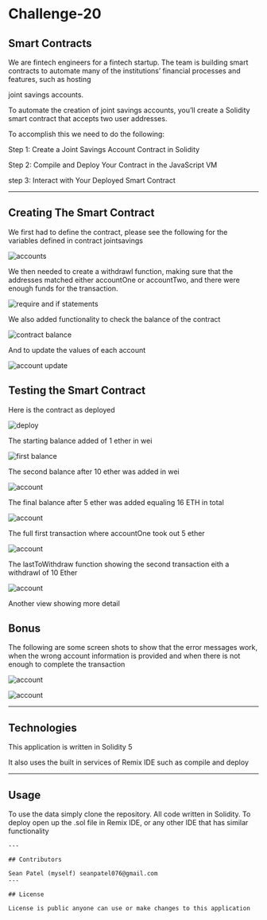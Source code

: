 # Challenge-20

## Smart Contracts

We are fintech engineers for a fintech startup. The team is building smart contracts to automate many of the institutions’ financial processes and features, such as hosting 

joint savings accounts.

To automate the creation of joint savings accounts, you’ll create a Solidity smart contract that accepts two user addresses.

To accomplish this we need to do the following:

Step 1: Create a Joint Savings Account Contract in Solidity

Step 2: Compile and Deploy Your Contract in the JavaScript VM

step 3: Interact with Your Deployed Smart Contract


---



## Creating The Smart Contract 

We first had to define the contract, please see the following for the variables defined in contract jointsavings

![accounts](https://github.com/seanpatel19/Challenge-20/blob/5ed4b0063ddc4c4d09c06a6d302763aae16e2afe/Images/accounts.jpg)

We then needed to create a withdrawl function, making sure that the addresses matched either accountOne or accountTwo, and there were enough funds for the transaction. 

![require and if statements](https://github.com/seanpatel19/Challenge-20/blob/5ed4b0063ddc4c4d09c06a6d302763aae16e2afe/Images/require%20and%20if%20functions.jpg)

We also added functionality to check the balance of the contract 

![contract balance](https://github.com/seanpatel19/Challenge-20/blob/5ed4b0063ddc4c4d09c06a6d302763aae16e2afe/Images/contract%20balance.jpg)

And to update the values of each account 

![account update](https://github.com/seanpatel19/Challenge-20/blob/5ed4b0063ddc4c4d09c06a6d302763aae16e2afe/Images/account%20update.jpg)


## Testing the Smart Contract   

Here is the contract as deployed 

![deploy](https://github.com/seanpatel19/Challenge-20/blob/c6ce43df199f63c5a2532e1164bb0f15d3d90226/Execution_Results/deployment.jpg)

The starting balance added of 1 ether in wei

![first balance](https://github.com/seanpatel19/Challenge-20/blob/c6ce43df199f63c5a2532e1164bb0f15d3d90226/Execution_Results/first%20balance.jpg)


The second balance after 10 ether was added in wei

![account](https://github.com/seanpatel19/Challenge-20/blob/c6ce43df199f63c5a2532e1164bb0f15d3d90226/Execution_Results/second%20balance.jpg)


The final balance after 5 ether was added equaling 16 ETH in total 

![account](https://github.com/seanpatel19/Challenge-20/blob/c6ce43df199f63c5a2532e1164bb0f15d3d90226/Execution_Results/final%20balance.jpg)

The full first transaction where accountOne  took out 5 ether

![account](https://github.com/seanpatel19/Challenge-20/blob/c6ce43df199f63c5a2532e1164bb0f15d3d90226/Execution_Results/user%201%205%20ether.jpg)


The lastToWithdraw function showing the second transaction eith a withdrawl of 10 Ether 

![account](https://github.com/seanpatel19/Challenge-20/blob/c6ce43df199f63c5a2532e1164bb0f15d3d90226/Execution_Results/second%20balance.jpg)

Another view showing more detail 



## Bonus 

The following are some screen shots to show that the error messages work, when the wrong account information  is provided and when there is not enough to complete the transaction

![account](https://github.com/seanpatel19/Challenge-20/blob/c6ce43df199f63c5a2532e1164bb0f15d3d90226/Execution_Results/second%20balance.jpg)

![account](https://github.com/seanpatel19/Challenge-20/blob/c6ce43df199f63c5a2532e1164bb0f15d3d90226/Execution_Results/second%20balance.jpg)



---

## Technologies
This application is written in Solidity 5

It also uses the built in services of Remix IDE such as compile and deploy 



---








## Usage

To use the data simply clone the repository. All code written in Solidity. To deploy open up the .sol file in Remix IDE, or any other IDE that has similar functionality   

```
---

## Contributors

Sean Patel (myself) seanpatel076@gmail.com
---

## License

License is public anyone can use or make changes to this application
